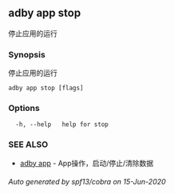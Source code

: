 ## adby app stop

停止应用的运行

### Synopsis

停止应用的运行

```
adby app stop [flags]
```

### Options

```
  -h, --help   help for stop
```

### SEE ALSO

* [adby app](adby_app.md)	 - App操作，启动/停止/清除数据

###### Auto generated by spf13/cobra on 15-Jun-2020
